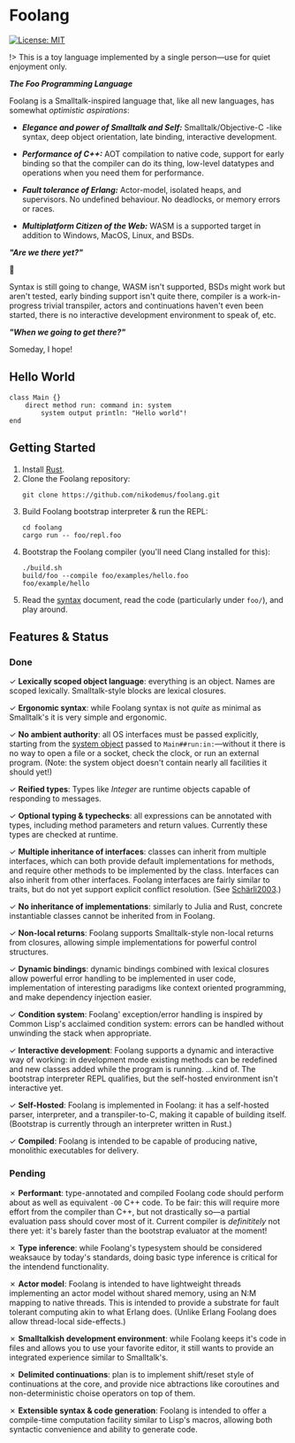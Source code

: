 # Foolang

[![License: MIT](https://img.shields.io/badge/License-MIT-yellow.svg)](https://opensource.org/licenses/MIT)

!> This is a toy language implemented by a single person&mdash;use for quiet enjoyment only.

**_The Foo Programming Language_**

Foolang is a Smalltalk-inspired language that, like all new languages, has
somewhat _optimistic aspirations_:

- **_Elegance and power of Smalltalk and Self:_** Smalltalk/Objective-C -like
  syntax, deep object orientation, late binding, interactive development.

- **_Performance of C++:_** AOT compilation to native code, support for early
  binding so that the compiler can do its thing, low-level datatypes and
  operations when you need them for performance.

- **_Fault tolerance of Erlang:_** Actor-model, isolated heaps, and supervisors.
  No undefined behaviour. No deadlocks, or memory errors or races.

- **_Multiplatform Citizen of the Web:_** WASM is a supported target in addition
  to Windows, MacOS, Linux, and BSDs.

**_"Are we there yet?"_**

:rofl:

Syntax is still going to change, WASM isn't supported, BSDs might work but
aren't tested, early binding support isn't quite there, compiler is a
work-in-progress trivial transpiler, actors and continuations haven't even been
started, there is no interactive development environment to speak of, etc.

**_"When we going to get there?"_**

Someday, I hope!

## Hello World

``` foolang
class Main {}
    direct method run: command in: system
        system output println: "Hello world"!
end
```

## Getting Started

1. Install [Rust](https://www.rust-lang.org/tools/install).
2. Clone the Foolang repository:
   ``` shell
   git clone https://github.com/nikodemus/foolang.git
   ```
3. Build Foolang bootstrap interpreter & run the REPL:
   ``` shell
   cd foolang
   cargo run -- foo/repl.foo
   ```
3. Bootstrap the Foolang compiler (you'll need Clang installed for this):
   ``` shell
   ./build.sh
   build/foo --compile foo/examples/hello.foo
   foo/example/hello
   ```
4. Read the [syntax](syntax.md#foolang-syntax) document, read the code (particularly under `foo/`), and play around.

## Features & Status

### Done

<span class="done">&check;</span>
**Lexically scoped object language**: everything is an object. Names are
scoped lexically. Smalltalk-style blocks are lexical closures.

<span class="done">&check;</span>
**Ergonomic syntax**: while Foolang syntax is not _quite_ as minimal as
Smalltalk's it is very simple and ergonomic.

<span class="done">&check;</span>
**No ambient authority**: all OS interfaces must be passed explicitly, starting
from the [system object](system.md) passed to `Main##run:in:`&mdash;without it
there is no way to open a file or a socket, check the clock, or run an external
program. (Note: the system object doesn't contain nearly all facilities it
should yet!)

<span class="done">&check;</span>
**Reified types**: Types like _Integer_ are runtime objects capable of
responding to messages.

<span class="done">&check;</span>
**Optional typing & typechecks**: all expressions can
be annotated with types, including method parameters and return values.
Currently these types are checked at runtime.

<span class="done">&check;</span>
**Multiple inheritance of interfaces**: classes can inherit from multiple
interfaces, which can both provide default implementations for methods, and
require other methods to be implemented by the class. Interfaces can also
inherit from other interfaces. Foolang interfaces are fairly similar to traits,
but do not yet support explicit conflict resolution. (See
[Schärli2003](bibliography.md#scharli2003).)

<span class="done">&check;</span>
**No inheritance of implementations**: similarly to Julia and Rust, concrete
instantiable classes cannot be inherited from in Foolang.

<span class="done">&check;</span>
**Non-local returns**: Foolang supports Smalltalk-style non-local returns
from closures, allowing simple implementations for powerful control structures.

<span class="done">&check;</span>
**Dynamic bindings**: dynamic bindings combined with lexical closures
allow powerful error handling to be implemented in user code,
implementation of interesting paradigms like context oriented programming,
and make dependency injection easier.

<span class="done">&check;</span>
**Condition system**: Foolang' exception/error handling is inspired by
Common Lisp's acclaimed condition system: errors can be handled without
unwinding the stack when appropriate.

<span class="done">&check;</span>
**Interactive development**: Foolang supports
a dynamic and interactive way of working: in development mode existing methods
can be redefined and new classes added while the program is running. ...kind of.
The bootstrap interpreter REPL qualifies, but the self-hosted environment
isn't interactive yet.

<span class="done">&check;</span>
**Self-Hosted**: Foolang is implemented in Foolang: it has a self-hosted parser,
interpreter, and a transpiler-to-C, making it capable of building itself.
(Bootstrap is currently through an interpreter written in Rust.)

<span class="done">&check;</span>
**Compiled**: Foolang is intended to be capable of producing native, monolithic
executables for delivery.

### Pending

<span class="todo">&cross;</span>
**Performant**: type-annotated and compiled Foolang code should perform about as
well as equivalent `-O0` C++ code. To be fair: this will require more effort
from the compiler than C++, but not drastically so&mdash;a partial evaluation
pass should cover most of it. Current compiler is *definititely* not there yet:
it's barely faster than the bootstrap evaluator at the moment!

<span class="todo">&cross;</span>
**Type inference**: while Foolang's typesystem should be considered
weaksauce by today's standards, doing basic type inference is critical for
the intendend functionality.

<span class="todo">&cross;</span>
**Actor model**: Foolang is intended to have lightweight threads implementing an
actor model without shared memory, using an N:M mapping to native threads. This
is intended to provide a substrate for fault tolerant computing akin to what
Erlang does. (Unlike Erlang Foolang does allow thread-local side-effects.)

<span class="todo">&cross;</span>
**Smalltalkish development environment**: while Foolang keeps it's code in files
and allows you to use your favorite editor, it still wants to provide an
integrated experience similar to Smalltalk's.

<span class="todo">&cross;</span>
**Delimited continuations**: plan is to implement shift/reset style of continuations
at the core, and provide nice abtractions like coroutines and non-deterministic
choise operators on top of them.

<span class="todo">&cross;</span>
**Extensible syntax & code generation**: Foolang is intended to offer a
compile-time computation facility similar to Lisp's macros, allowing both
syntactic convenience and ability to generate code.
